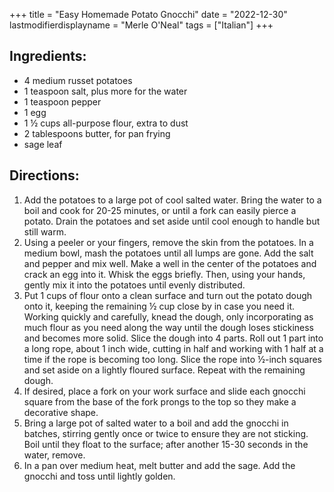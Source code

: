 +++
title = "Easy Homemade Potato Gnocchi"
date = "2022-12-30"
lastmodifierdisplayname = "Merle O'Neal"
tags = ["Italian"]
+++

## Ingredients:

* 4 medium russet potatoes
* 1 teaspoon salt, plus more for the water
* 1 teaspoon pepper
* 1 egg
* 1 ½ cups all-purpose flour, extra to dust
* 2 tablespoons butter, for pan frying
* sage leaf

## Directions: 

1. Add the potatoes to a large pot of cool salted water. Bring the water to a boil and cook for 20-25 minutes, or until a fork can easily pierce a potato. Drain the potatoes and set aside until cool enough to handle but still warm.
1. Using a peeler or your fingers, remove the skin from the potatoes. In a medium bowl, mash the potatoes until all lumps are gone. Add the salt and pepper and mix well. Make a well in the center of the potatoes and crack an egg into it. Whisk the eggs briefly. Then, using your hands, gently mix it into the potatoes until evenly distributed.
1. Put 1 cups of flour onto a clean surface and turn out the potato dough onto it, keeping the remaining ½ cup close by in case you need it. Working quickly and carefully, knead the dough, only incorporating as much flour as you need along the way until the dough loses stickiness and becomes more solid. Slice the dough into 4 parts. Roll out 1 part into a long rope, about 1 inch wide, cutting in half and working with 1 half at a time if the rope is becoming too long. Slice the rope into ½-inch squares and set aside on a lightly floured surface. Repeat with the remaining dough.
1. If desired, place a fork on your work surface and slide each gnocchi square from the base of the fork prongs to the top so they make a decorative shape.
1. Bring a large pot of salted water to a boil and add the gnocchi in batches, stirring gently once or twice to ensure they are not sticking. Boil until they float to the surface; after another 15-30 seconds in the water, remove.
1. In a pan over medium heat, melt butter and add the sage. Add the gnocchi and toss until lightly golden.